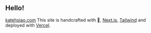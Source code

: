 ## Hello!
[katehsiao.com](https://katehsiao.com)
This site is handcrafted with 💜, [Next.js](https://nextjs.org/), [Tailwind](https://tailwindcss.com/) and deployed with [Vercel](https://vercel.com/).
